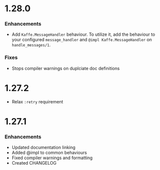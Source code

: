 # 1.28.0

### Enhancements

* Add `Kaffe.MessageHandler` behaviour. To utilize it, add the behaviour to your configured
  `message_handler` and `@impl Kaffe.MessageHandler` on `handle_messages/1`.

### Fixes

* Stops compiler warnings on duplciate doc definitions

# 1.27.2

* Relax `:retry` requirement

# 1.27.1

### Enhancements

* Updated documentation linking
* Added @impl to common behaviours
* Fixed compiler warnings and formatting
* Created CHANGELOG

